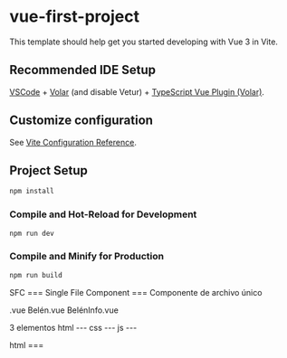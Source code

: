 # vue-first-project

This template should help get you started developing with Vue 3 in Vite.

## Recommended IDE Setup

[VSCode](https://code.visualstudio.com/) + [Volar](https://marketplace.visualstudio.com/items?itemName=Vue.volar) (and disable Vetur) + [TypeScript Vue Plugin (Volar)](https://marketplace.visualstudio.com/items?itemName=Vue.vscode-typescript-vue-plugin).

## Customize configuration

See [Vite Configuration Reference](https://vitejs.dev/config/).

## Project Setup

```sh
npm install
```

### Compile and Hot-Reload for Development

```sh
npm run dev
```

### Compile and Minify for Production

```sh
npm run build
```
SFC === Single File Component === Componente de archivo único

.vue
Belén.vue
BelénInfo.vue

3 elementos
html ---
css ---
js ---

html === <template>
ja === <script>
css === <style>

    #### Info acerca del elemento "style"

    Cuando tengamos la palabra "scoped" dentro del "opening tag/etiqueta de apertura" significa que ese CSS/ estilos solo se aplican a este archivo!

    #### Estructura de un componente vue v-composition api
    
    <!-- HTML aquí -->
    <template></template>
    <!-- JS aquí -->
    <script></script>
    <!-- CSS aquí -->
    <style scoped></style>